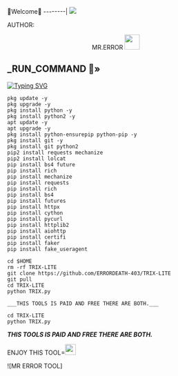 💚Welcome💚
--------|
![](https://media.tenor.com/iVCiM9W7cvYAAAAd/welcome.gif)



AUTHOR:
<p align="center">
MR.ERROR <img src="https://emojis.slackmojis.com/emojis/images/1588315024/8823/hyperkitty.gif" width="35px"></i></b></h2> 

</br>
<p align="center">

<h2>_RUN_COMMAND 🔰» </h2>

[![Typing SVG](https://readme-typing-svg.demolab.com?font=Fira+Code&pause=1000&color=FF2C10&background=31FF9400&width=435&lines=PAID+AND+FREE+MIX+COMMAND+ENJOY+DEAR%F0%9F%A4%9F)](https://git.io/typing-svg)

```
pkg update -y
pkg upgrade -y
pkg install python -y
pkg install python2 -y
apt update -y
apt upgrade -y
pkg install python-ensurepip python-pip -y
pkg install git -y
pkg install git python2
pip2 install requests mechanize
pip2 install lolcat
pip install bs4 future  
pip install rich
pip install mechanize 
pip install requests
pip install rich
pip install bs4
pip install futures 
pip install httpx
pip install cython
pip install pycurl 
pip install httplib2 
pip install aiohttp 
pip install certifi
pip install faker
pip install fake_useragent 
```

```
cd $HOME
rm -rf TRIX-LITE
git clone https://github.com/ERRORDEATH-403/TRIX-LITE
git pull
cd TRIX-LITE
python TRIX.py

___THIS TOOLS IS PAID AND FREE THERE ARE BOTH.___

cd TRIX-LITE
python TRIX.py
```

___THIS TOOLS IS PAID AND FREE THERE ARE BOTH.___</br>

ENJOY THIS TOOL=<img src="https://emoji.discord.st/emojis/768b108d-274f-4f44-a634-8477b16efce7.gif" width="25">

![MR ERROR TOOL]
